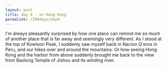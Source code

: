 ```yaml
---
layout: post
title: day 9 - on Hong Kong
permalink: /100days/day9
---
```


I'm always pleasantly surprised by how one place can remind me so much of another place that is far away and seemingly very different. As I stood at the top of Kowloon Peak, I suddenly saw myself back in Nacíon Q'eros in Peru, and our hikes over and around the mountains. Or how seeing Hong Kong and the harbor from above suddenly brought me back to the view from Baolong Temple of Jishou and its winding river.
